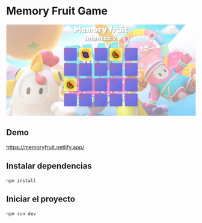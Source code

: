 # Memory Fruit Game

![image](https://raw.githubusercontent.com/solisjoaquin/memoryfruit/main/captures/memory-fruit-screenshoot.PNG)

## Demo

https://memoryfruit.netlify.app/

## Instalar dependencias 

```
npm install
```

## Iniciar el proyecto 

```
npm run dev
```